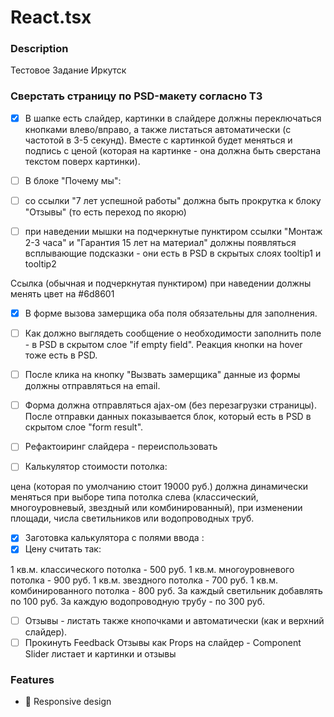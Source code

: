 # React.tsx 

### Description

Тестовое Задание Иркутск

### Сверстать страницу по PSD-макету согласно ТЗ

- [x] В шапке есть слайдер, картинки в слайдере должны переключаться кнопками влево/вправо, а также листаться автоматически (с частотой в 3-5 секунд). Вместе с картинкой будет меняться и подпись с ценой (которая на картинке - она должна быть сверстана текстом поверх картинки).

- [ ] В блоке "Почему мы":

- [ ] со ссылки "7 лет успешной работы" должна быть прокрутка к блоку "Отзывы" (то есть переход по якорю)

- [ ] при наведении мышки на подчеркнутые пунктиром ссылки "Монтаж 2-3 часа" и "Гарантия 15 лет на материал" должны появляться всплывающие подсказки - они есть в PSD в скрытых слоях tooltip1 и tooltip2

Ссылка (обычная и подчеркнутая пунктиром) при наведении должны менять цвет на #6d8601

- [x] В форме вызова замерщика оба поля обязательны для заполнения. 
- [ ] Как должно выглядеть сообщение о необходимости заполнить поле - в PSD в скрытом слое "if empty field". Реакция кнопки на hover тоже есть в PSD.

- [ ] После клика на кнопку "Вызвать замерщика" данные из формы должны отправляться на email.

- [ ] Форма должна отправляться ajax-ом (без перезагрузки страницы). После отправки данных показывается блок, который есть в PSD в скрытом слое "form result".

- [ ] Рефактоиринг слайдера - переиспользовать 

- [ ] Калькулятор стоимости потолка:

цена (которая по умолчанию стоит 19000 руб.) должна динамически меняться при выборе типа потолка слева (классический, многоуровневый, звездный или комбинированный), при изменении площади, числа светильников или водопроводных труб.
- [x] Заготовка калькулятора с полями ввода :
- [x] Цену считать так:

1 кв.м. классического потолка - 500 руб.
1 кв.м. многоуровневого потолка - 900 руб.
1 кв.м. звездного потолка - 700 руб.
1 кв.м. комбинированного потолка - 800 руб.
За каждый светильник добавлять по 100 руб.
За каждую водопроводную трубу - по 300 руб.

- [ ] Отзывы - листать также кнопочками и автоматически (как и верхний слайдер).
- [ ] Прокинуть Feedback Отзывы как  Props на слайдер - Component Slider листает и картинки и отзывы

### Features

- 📱 Responsive design